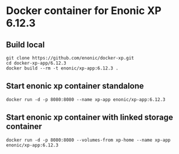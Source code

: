 # Docker container for Enonic XP 6.12.3

## Build local

    git clone https://github.com/enonic/docker-xp.git
    cd docker-xp-app/6.12.3
    docker build --rm -t enonic/xp-app:6.12.3 .

## Start enonic xp container standalone

    docker run -d -p 8080:8080 --name xp-app enonic/xp-app:6.12.3

## Start enonic xp container with linked storage container

    docker run -d -p 8080:8080 --volumes-from xp-home --name xp-app enonic/xp-app:6.12.3
